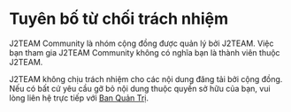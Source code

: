# Tuyên bố từ chối trách nhiệm

J2TEAM Community là nhóm cộng đồng được quản lý bởi J2TEAM. Việc bạn tham gia J2TEAM Community không có nghĩa bạn là thành viên thuộc J2TEAM.

J2TEAM không chịu trách nhiệm cho các nội dung đăng tải bởi cộng đồng. Nếu có bất cứ yêu cầu gỡ bỏ nội dung thuộc quyền sở hữu của bạn, vui lòng liên hệ trực tiếp với [Ban Quản Trị](https://www.facebook.com/groups/j2team.community/admins/).

